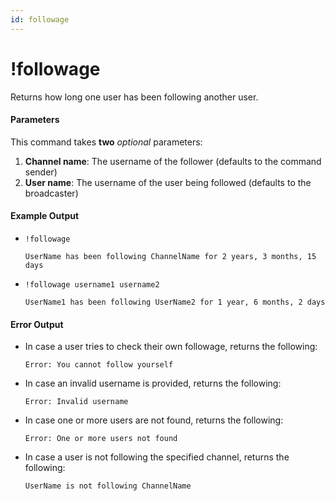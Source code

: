 ```yaml
---
id: followage
---
```


# !followage

Returns how long one user has been following another user.

#### Parameters

This command takes **two** *optional* parameters:
1. **Channel name**: The username of the follower (defaults to the command sender)
2. **User name**: The username of the user being followed (defaults to the broadcaster)

#### Example Output

* `!followage`

    ```
    UserName has been following ChannelName for 2 years, 3 months, 15 days
    ```

* `!followage username1 username2`

    ```
    UserName1 has been following UserName2 for 1 year, 6 months, 2 days
    ```

#### Error Output

* In case a user tries to check their own followage, returns the following:

    ```
    Error: You cannot follow yourself
    ```

* In case an invalid username is provided, returns the following:

    ```
    Error: Invalid username
    ```

* In case one or more users are not found, returns the following:

    ```
    Error: One or more users not found
    ```

* In case a user is not following the specified channel, returns the following:

    ```
    UserName is not following ChannelName
    ```
